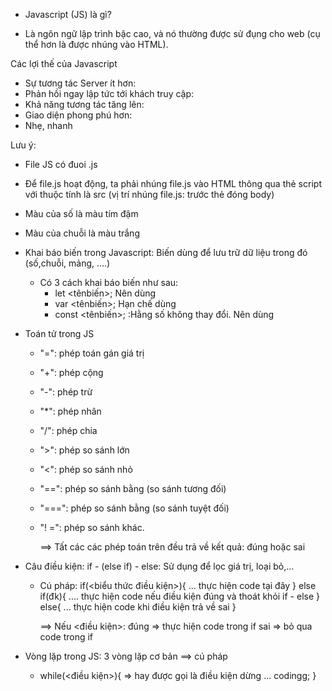 - Javascript (JS) là gì?

* Là ngôn ngữ lập trình bậc cao, và nó thường được sử đụng cho web (cụ thể hơn là được nhúng vào HTML).

Các lợi thế của Javascript

- Sự tương tác Server ít hơn:
- Phản hồi ngay lập tức tới khách truy cập:
- Khả năng tương tác tăng lên:
- Giao diện phong phú hơn:
- Nhẹ, nhanh

Lưu ý:

- File JS có đuoi .js
- Để file.js hoạt động, ta phải nhúng file.js vào HTML thông qua thẻ script với thuộc tính là src (vị trí nhúng file.js: trước thẻ đóng body)
- Màu của số là màu tím đậm
- Màu của chuỗi là màu trắng

- Khai báo biến trong Javascript: Biến dùng để lưu trữ dữ liệu trong đó (số,chuỗi, mảng, ....)

  - Có 3 cách khai báo biến như sau:
    - let <tênbiến>; Nên dùng
    - var <tênbiến>; Hạn chế dùng
    - const <tênbiến>; :Hằng số không thay đổi. Nên dùng

- Toán tử trong JS

  - "=": phép toán gán giá trị
  - "+": phép cộng
  - "-": phép trừ
  - "\*": phép nhân
  - "/": phép chia

    <!-- Toán tử điều kiện -->

  - ">": phép so sánh lớn
  - "<": phép so sánh nhỏ
  - "==": phép so sánh bằng (so sánh tương đối)
  - "===": phép so sánh bằng (so sánh tuyệt đối)
  - "! =": phép so sánh khác.

    ==> Tất các các phép toán trên đều trả về kết quả: đúng hoặc sai

- Câu điều kiện: if - (else if) - else: Sử dụng để lọc giá trị, loại bỏ,...

  - Cú pháp:
    if(<biểu thức điều kiện>){
    ... thực hiện code tại đây
    }
    else if(đk){
    .... thực hiện code nếu điều kiện đúng và thoát khỏi if - else
    }
    else{
    ... thực hiện code khi điều kiện trả về sai
    }

    ==> Nếu <điều kiện>: đúng => thực hiện code trong if
    sai => bỏ qua code trong if

- Vòng lặp trong JS: 3 vòng lặp cơ bản ==> cú pháp
  - while(<điều kiện>){ => hay được gọi là điều kiện dừng
    ... codingg;
    }
